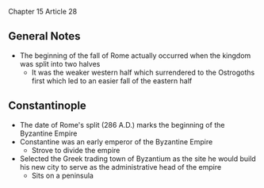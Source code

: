Chapter 15
Article 28

## General Notes
- The beginning of the fall of Rome actually occurred when the kingdom was split into two halves
	- It was the weaker western half which surrendered to the Ostrogoths first which led to an easier fall of the eastern half

## Constantinople
- The date of Rome's split (286 A.D.) marks the beginning of the Byzantine Empire
- Constantine was an early emperor of the Byzantine Empire
	- Strove to divide the empire
- Selected the Greek trading town of Byzantium as the site he would build his new city to serve as the administrative head of the empire
	- Sits on a peninsula
